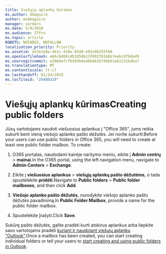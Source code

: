 ```yaml
---
title: Viešųjų aplankų kūrimas
ms.author: dmaguire
author: msdmaguire
manager: serdars
ms.date: 5/9/2018
ms.audience: ITPro
ms.topic: article
ROBOTS: NOINDEX, NOFOLLOW
localization_priority: Priority
ms.assetid: a53e3a0a-db1c-410e-8340-e93c06155f60
ms.openlocfilehash: e66cbd0dc4b3d59b137892391b6b7eebc078de49
ms.sourcegitcommit: e2864efcfb493b6e46b662b746661a61232bdba7
ms.translationtype: MT
ms.contentlocale: lt-LT
ms.lasthandoff: 01/24/2019
ms.locfileid: "29480318"
---
```

# <a name="creating-public-folders"></a><span data-ttu-id="8af22-102">Viešųjų aplankų kūrimas</span><span class="sxs-lookup"><span data-stu-id="8af22-102">Creating public folders</span></span>

<span data-ttu-id="8af22-p101">Jūsų vartotojams naudoti viešuosius aplankus į "Office 365", jums reikia sukurti bent vieną viešojo aplanko pašto dėžutės. Jei norite sukurti:</span><span class="sxs-lookup"><span data-stu-id="8af22-p101">Before your users can use public folders in Office 365, you will need to create at least one public folder mailbox. To create:</span></span>
  
1. <span data-ttu-id="8af22-105">O365 portalas, naudodami kairėje naršymo meniu, eikite į **Admin centrų** \> **mainai**.</span><span class="sxs-lookup"><span data-stu-id="8af22-105">In the O365 portal, using the left navigation menu, navigate to **Admin Centers** \> **Exchange**.</span></span>
    
2. <span data-ttu-id="8af22-106">Eikite į **viešuosius aplankus** \> **viešųjų aplankų pašto dėžutėms**, o tada spustelėkite **pridėti**.</span><span class="sxs-lookup"><span data-stu-id="8af22-106">Navigate to **Public folders** \> **Public folder mailboxes**, and then click **Add**.</span></span>
    
3. <span data-ttu-id="8af22-107">**Viešojo aplanko pašto dėžutės**, nurodykite viešojo aplanko pašto dėžutės pavadinimą.</span><span class="sxs-lookup"><span data-stu-id="8af22-107">In **Public Folder Mailbox**, provide a name for the public folder mailbox.</span></span>
    
4. <span data-ttu-id="8af22-108">Spustelėkite Įrašyti.</span><span class="sxs-lookup"><span data-stu-id="8af22-108">Click **Save**.</span></span>
    
<span data-ttu-id="8af22-109">Sukūrę pašto dėžutės, galite pradėti kurti atskirus aplankus arba liepkite savo vartotojams pradėti [kuriant ir naudojant viešųjų aplankų "Outlook"](https://support.office.com/article/Create-and-share-a-public-folder-in-Outlook-a2835011-d524-4a5c-a207-05c159bb2a97).</span><span class="sxs-lookup"><span data-stu-id="8af22-109">Once a mailbox has been created, you can start creating individual folders or tell your users to [start creating and using public folders in Outlook](https://support.office.com/article/Create-and-share-a-public-folder-in-Outlook-a2835011-d524-4a5c-a207-05c159bb2a97).</span></span>
  

